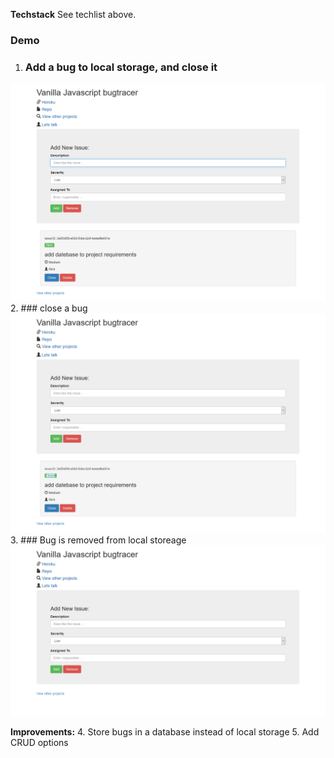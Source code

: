 **Techstack**
See techlist above. 

### Demo

 1. ### Add a bug to local storage, and close it
![enter image description here](https://raw.githubusercontent.com/rickadams2/Javascript-Vanilla-bugtracer-0001/master/shot1.png)
 2. ### close a bug
 ![enter image description here](https://raw.githubusercontent.com/rickadams2/Javascript-Vanilla-bugtracer-0001/master/shot2.png)
 3. ### Bug is removed from local storeage 
 ![enter image description here](https://raw.githubusercontent.com/rickadams2/Javascript-Vanilla-bugtracer-0001/master/shot3.png) 
 
**Improvements:** 
 4. Store bugs in a database instead of local storage
 5. Add  CRUD options


